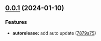 ## [0.0.1](https://github.com/xairline/yazu/compare/v0.0.1-alpha.18...v0.0.1) (2024-01-10)


### Features

* **autorelease:** add auto update ([7879a75](https://github.com/xairline/yazu/commit/7879a75610cacbfc5ef7bf92191ea2952fb8b8bb))



